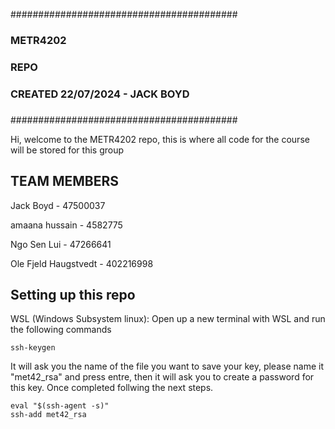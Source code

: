 #########################################
###                                   ###
###              METR4202             ###
###                REPO               ###
###   CREATED 22/07/2024 - JACK BOYD  ###
###                                   ###
#########################################

Hi, welcome to the METR4202 repo, this is where all code for the course will be stored for this group

## TEAM MEMBERS ##
Jack Boyd - 47500037

amaana hussain - 4582775

Ngo Sen Lui - 47266641

Ole Fjeld Haugstvedt - 402216998


## Setting up this repo ##
WSL (Windows Subsystem linux):
Open up a new terminal with WSL and run the following commands
```
ssh-keygen
```
It will ask you the name of the file you want to save your key, please name it "met42_rsa" and press entre, then it will ask you to create a password for this key. Once completed follwing the next steps. 
```
eval "$(ssh-agent -s)"
ssh-add met42_rsa
```



